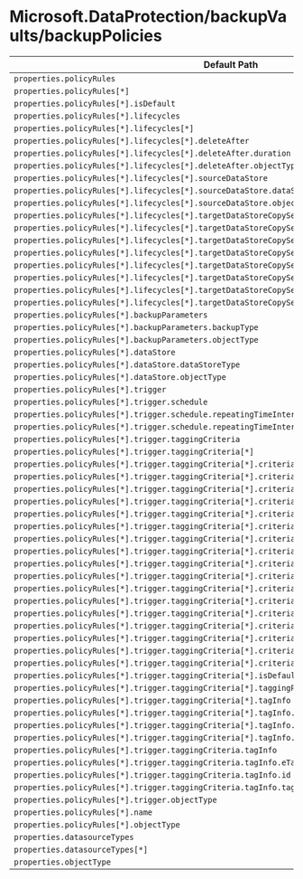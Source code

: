 # Microsoft.DataProtection/backupVaults/backupPolicies

| Default Path | Alias |
|---|---|
| `properties.policyRules` | `Microsoft.DataProtection/backupVaults/backupPolicies/BackupPolicy.policyRules` |
| `properties.policyRules[*]` | `Microsoft.DataProtection/backupVaults/backupPolicies/BackupPolicy.policyRules[*]` |
| `properties.policyRules[*].isDefault` | `Microsoft.DataProtection/backupVaults/backupPolicies/BackupPolicy.policyRules[*].AzureRetentionRule.isDefault` |
| `properties.policyRules[*].lifecycles` | `Microsoft.DataProtection/backupVaults/backupPolicies/BackupPolicy.policyRules[*].AzureRetentionRule.lifecycles` |
| `properties.policyRules[*].lifecycles[*]` | `Microsoft.DataProtection/backupVaults/backupPolicies/BackupPolicy.policyRules[*].AzureRetentionRule.lifecycles[*]` |
| `properties.policyRules[*].lifecycles[*].deleteAfter` | `Microsoft.DataProtection/backupVaults/backupPolicies/BackupPolicy.policyRules[*].AzureRetentionRule.lifecycles[*].deleteAfter` |
| `properties.policyRules[*].lifecycles[*].deleteAfter.duration` | `Microsoft.DataProtection/backupVaults/backupPolicies/BackupPolicy.policyRules[*].AzureRetentionRule.lifecycles[*].deleteAfter.duration` |
| `properties.policyRules[*].lifecycles[*].deleteAfter.objectType` | `Microsoft.DataProtection/backupVaults/backupPolicies/BackupPolicy.policyRules[*].AzureRetentionRule.lifecycles[*].deleteAfter.objectType` |
| `properties.policyRules[*].lifecycles[*].sourceDataStore` | `Microsoft.DataProtection/backupVaults/backupPolicies/BackupPolicy.policyRules[*].AzureRetentionRule.lifecycles[*].sourceDataStore` |
| `properties.policyRules[*].lifecycles[*].sourceDataStore.dataStoreType` | `Microsoft.DataProtection/backupVaults/backupPolicies/BackupPolicy.policyRules[*].AzureRetentionRule.lifecycles[*].sourceDataStore.dataStoreType` |
| `properties.policyRules[*].lifecycles[*].sourceDataStore.objectType` | `Microsoft.DataProtection/backupVaults/backupPolicies/BackupPolicy.policyRules[*].AzureRetentionRule.lifecycles[*].sourceDataStore.objectType` |
| `properties.policyRules[*].lifecycles[*].targetDataStoreCopySettings` | `Microsoft.DataProtection/backupVaults/backupPolicies/BackupPolicy.policyRules[*].AzureRetentionRule.lifecycles[*].targetDataStoreCopySettings` |
| `properties.policyRules[*].lifecycles[*].targetDataStoreCopySettings[*]` | `Microsoft.DataProtection/backupVaults/backupPolicies/BackupPolicy.policyRules[*].AzureRetentionRule.lifecycles[*].targetDataStoreCopySettings[*]` |
| `properties.policyRules[*].lifecycles[*].targetDataStoreCopySettings[*].copyAfter` | `Microsoft.DataProtection/backupVaults/backupPolicies/BackupPolicy.policyRules[*].AzureRetentionRule.lifecycles[*].targetDataStoreCopySettings[*].copyAfter.CustomCopyOption` |
| `properties.policyRules[*].lifecycles[*].targetDataStoreCopySettings[*].copyAfter.duration` | `Microsoft.DataProtection/backupVaults/backupPolicies/BackupPolicy.policyRules[*].AzureRetentionRule.lifecycles[*].targetDataStoreCopySettings[*].copyAfter.CustomCopyOption.duration` |
| `properties.policyRules[*].lifecycles[*].targetDataStoreCopySettings[*].copyAfter.objectType` | `Microsoft.DataProtection/backupVaults/backupPolicies/BackupPolicy.policyRules[*].AzureRetentionRule.lifecycles[*].targetDataStoreCopySettings[*].copyAfter.objectType` |
| `properties.policyRules[*].lifecycles[*].targetDataStoreCopySettings[*].dataStore` | `Microsoft.DataProtection/backupVaults/backupPolicies/BackupPolicy.policyRules[*].AzureRetentionRule.lifecycles[*].targetDataStoreCopySettings[*].dataStore` |
| `properties.policyRules[*].lifecycles[*].targetDataStoreCopySettings[*].dataStore.dataStoreType` | `Microsoft.DataProtection/backupVaults/backupPolicies/BackupPolicy.policyRules[*].AzureRetentionRule.lifecycles[*].targetDataStoreCopySettings[*].dataStore.dataStoreType` |
| `properties.policyRules[*].lifecycles[*].targetDataStoreCopySettings[*].dataStore.objectType` | `Microsoft.DataProtection/backupVaults/backupPolicies/BackupPolicy.policyRules[*].AzureRetentionRule.lifecycles[*].targetDataStoreCopySettings[*].dataStore.objectType` |
| `properties.policyRules[*].backupParameters` | `Microsoft.DataProtection/backupVaults/backupPolicies/BackupPolicy.policyRules[*].AzureBackupRule.backupParameters.AzureBackupParams` |
| `properties.policyRules[*].backupParameters.backupType` | `Microsoft.DataProtection/backupVaults/backupPolicies/BackupPolicy.policyRules[*].AzureBackupRule.backupParameters.AzureBackupParams.backupType` |
| `properties.policyRules[*].backupParameters.objectType` | `Microsoft.DataProtection/backupVaults/backupPolicies/BackupPolicy.policyRules[*].AzureBackupRule.backupParameters.objectType` |
| `properties.policyRules[*].dataStore` | `Microsoft.DataProtection/backupVaults/backupPolicies/BackupPolicy.policyRules[*].AzureBackupRule.dataStore` |
| `properties.policyRules[*].dataStore.dataStoreType` | `Microsoft.DataProtection/backupVaults/backupPolicies/BackupPolicy.policyRules[*].AzureBackupRule.dataStore.dataStoreType` |
| `properties.policyRules[*].dataStore.objectType` | `Microsoft.DataProtection/backupVaults/backupPolicies/BackupPolicy.policyRules[*].AzureBackupRule.dataStore.objectType` |
| `properties.policyRules[*].trigger` | `Microsoft.DataProtection/backupVaults/backupPolicies/BackupPolicy.policyRules[*].AzureBackupRule.trigger.ScheduleBasedTriggerContext` |
| `properties.policyRules[*].trigger.schedule` | `Microsoft.DataProtection/backupVaults/backupPolicies/BackupPolicy.policyRules[*].AzureBackupRule.trigger.ScheduleBasedTriggerContext.schedule` |
| `properties.policyRules[*].trigger.schedule.repeatingTimeIntervals` | `Microsoft.DataProtection/backupVaults/backupPolicies/BackupPolicy.policyRules[*].AzureBackupRule.trigger.ScheduleBasedTriggerContext.schedule.repeatingTimeIntervals` |
| `properties.policyRules[*].trigger.schedule.repeatingTimeIntervals[*]` | `Microsoft.DataProtection/backupVaults/backupPolicies/BackupPolicy.policyRules[*].AzureBackupRule.trigger.ScheduleBasedTriggerContext.schedule.repeatingTimeIntervals[*]` |
| `properties.policyRules[*].trigger.taggingCriteria` | `Microsoft.DataProtection/backupVaults/backupPolicies/BackupPolicy.policyRules[*].AzureBackupRule.trigger.ScheduleBasedTriggerContext.taggingCriteria` |
| `properties.policyRules[*].trigger.taggingCriteria[*]` | `Microsoft.DataProtection/backupVaults/backupPolicies/BackupPolicy.policyRules[*].AzureBackupRule.trigger.ScheduleBasedTriggerContext.taggingCriteria[*]` |
| `properties.policyRules[*].trigger.taggingCriteria[*].criteria` | `Microsoft.DataProtection/backupVaults/backupPolicies/BackupPolicy.policyRules[*].AzureBackupRule.trigger.ScheduleBasedTriggerContext.taggingCriteria[*].criteria` |
| `properties.policyRules[*].trigger.taggingCriteria[*].criteria[*]` | `Microsoft.DataProtection/backupVaults/backupPolicies/BackupPolicy.policyRules[*].AzureBackupRule.trigger.ScheduleBasedTriggerContext.taggingCriteria[*].criteria[*]` |
| `properties.policyRules[*].trigger.taggingCriteria[*].criteria[*].absoluteCriteria` | `Microsoft.DataProtection/backupVaults/backupPolicies/BackupPolicy.policyRules[*].AzureBackupRule.trigger.ScheduleBasedTriggerContext.taggingCriteria[*].criteria[*].ScheduleBasedBackupCriteria.absoluteCriteria` |
| `properties.policyRules[*].trigger.taggingCriteria[*].criteria[*].absoluteCriteria[*]` | `Microsoft.DataProtection/backupVaults/backupPolicies/BackupPolicy.policyRules[*].AzureBackupRule.trigger.ScheduleBasedTriggerContext.taggingCriteria[*].criteria[*].ScheduleBasedBackupCriteria.absoluteCriteria[*]` |
| `properties.policyRules[*].trigger.taggingCriteria[*].criteria[*].daysOfMonth` | `Microsoft.DataProtection/backupVaults/backupPolicies/BackupPolicy.policyRules[*].AzureBackupRule.trigger.ScheduleBasedTriggerContext.taggingCriteria[*].criteria[*].ScheduleBasedBackupCriteria.daysOfMonth` |
| `properties.policyRules[*].trigger.taggingCriteria[*].criteria[*].daysOfMonth[*]` | `Microsoft.DataProtection/backupVaults/backupPolicies/BackupPolicy.policyRules[*].AzureBackupRule.trigger.ScheduleBasedTriggerContext.taggingCriteria[*].criteria[*].ScheduleBasedBackupCriteria.daysOfMonth[*]` |
| `properties.policyRules[*].trigger.taggingCriteria[*].criteria[*].daysOfMonth[*].date` | `Microsoft.DataProtection/backupVaults/backupPolicies/BackupPolicy.policyRules[*].AzureBackupRule.trigger.ScheduleBasedTriggerContext.taggingCriteria[*].criteria[*].ScheduleBasedBackupCriteria.daysOfMonth[*].date` |
| `properties.policyRules[*].trigger.taggingCriteria[*].criteria[*].daysOfMonth[*].isLast` | `Microsoft.DataProtection/backupVaults/backupPolicies/BackupPolicy.policyRules[*].AzureBackupRule.trigger.ScheduleBasedTriggerContext.taggingCriteria[*].criteria[*].ScheduleBasedBackupCriteria.daysOfMonth[*].isLast` |
| `properties.policyRules[*].trigger.taggingCriteria[*].criteria[*].daysOfTheWeek` | `Microsoft.DataProtection/backupVaults/backupPolicies/BackupPolicy.policyRules[*].AzureBackupRule.trigger.ScheduleBasedTriggerContext.taggingCriteria[*].criteria[*].ScheduleBasedBackupCriteria.daysOfTheWeek` |
| `properties.policyRules[*].trigger.taggingCriteria[*].criteria[*].daysOfTheWeek[*]` | `Microsoft.DataProtection/backupVaults/backupPolicies/BackupPolicy.policyRules[*].AzureBackupRule.trigger.ScheduleBasedTriggerContext.taggingCriteria[*].criteria[*].ScheduleBasedBackupCriteria.daysOfTheWeek[*]` |
| `properties.policyRules[*].trigger.taggingCriteria[*].criteria[*].monthsOfYear` | `Microsoft.DataProtection/backupVaults/backupPolicies/BackupPolicy.policyRules[*].AzureBackupRule.trigger.ScheduleBasedTriggerContext.taggingCriteria[*].criteria[*].ScheduleBasedBackupCriteria.monthsOfYear` |
| `properties.policyRules[*].trigger.taggingCriteria[*].criteria[*].monthsOfYear[*]` | `Microsoft.DataProtection/backupVaults/backupPolicies/BackupPolicy.policyRules[*].AzureBackupRule.trigger.ScheduleBasedTriggerContext.taggingCriteria[*].criteria[*].ScheduleBasedBackupCriteria.monthsOfYear[*]` |
| `properties.policyRules[*].trigger.taggingCriteria[*].criteria[*].scheduleTimes` | `Microsoft.DataProtection/backupVaults/backupPolicies/BackupPolicy.policyRules[*].AzureBackupRule.trigger.ScheduleBasedTriggerContext.taggingCriteria[*].criteria[*].ScheduleBasedBackupCriteria.scheduleTimes` |
| `properties.policyRules[*].trigger.taggingCriteria[*].criteria[*].scheduleTimes[*]` | `Microsoft.DataProtection/backupVaults/backupPolicies/BackupPolicy.policyRules[*].AzureBackupRule.trigger.ScheduleBasedTriggerContext.taggingCriteria[*].criteria[*].ScheduleBasedBackupCriteria.scheduleTimes[*]` |
| `properties.policyRules[*].trigger.taggingCriteria[*].criteria[*].weeksOfTheMonth` | `Microsoft.DataProtection/backupVaults/backupPolicies/BackupPolicy.policyRules[*].AzureBackupRule.trigger.ScheduleBasedTriggerContext.taggingCriteria[*].criteria[*].ScheduleBasedBackupCriteria.weeksOfTheMonth` |
| `properties.policyRules[*].trigger.taggingCriteria[*].criteria[*].weeksOfTheMonth[*]` | `Microsoft.DataProtection/backupVaults/backupPolicies/BackupPolicy.policyRules[*].AzureBackupRule.trigger.ScheduleBasedTriggerContext.taggingCriteria[*].criteria[*].ScheduleBasedBackupCriteria.weeksOfTheMonth[*]` |
| `properties.policyRules[*].trigger.taggingCriteria[*].criteria[*].objectType` | `Microsoft.DataProtection/backupVaults/backupPolicies/BackupPolicy.policyRules[*].AzureBackupRule.trigger.ScheduleBasedTriggerContext.taggingCriteria[*].criteria[*].objectType` |
| `properties.policyRules[*].trigger.taggingCriteria[*].isDefault` | `Microsoft.DataProtection/backupVaults/backupPolicies/BackupPolicy.policyRules[*].AzureBackupRule.trigger.ScheduleBasedTriggerContext.taggingCriteria[*].isDefault` |
| `properties.policyRules[*].trigger.taggingCriteria[*].taggingPriority` | `Microsoft.DataProtection/backupVaults/backupPolicies/BackupPolicy.policyRules[*].AzureBackupRule.trigger.ScheduleBasedTriggerContext.taggingCriteria[*].taggingPriority` |
| `properties.policyRules[*].trigger.taggingCriteria[*].tagInfo` | `Microsoft.DataProtection/backupVaults/backupPolicies/BackupPolicy.policyRules[*].AzureBackupRule.trigger.ScheduleBasedTriggerContext.taggingCriteria[*].tagInfo` |
| `properties.policyRules[*].trigger.taggingCriteria[*].tagInfo.eTag` | `Microsoft.DataProtection/backupVaults/backupPolicies/BackupPolicy.policyRules[*].AzureBackupRule.trigger.ScheduleBasedTriggerContext.taggingCriteria[*].tagInfo.eTag` |
| `properties.policyRules[*].trigger.taggingCriteria[*].tagInfo.id` | `Microsoft.DataProtection/backupVaults/backupPolicies/BackupPolicy.policyRules[*].AzureBackupRule.trigger.ScheduleBasedTriggerContext.taggingCriteria[*].tagInfo.id` |
| `properties.policyRules[*].trigger.taggingCriteria[*].tagInfo.tagName` | `Microsoft.DataProtection/backupVaults/backupPolicies/BackupPolicy.policyRules[*].AzureBackupRule.trigger.ScheduleBasedTriggerContext.taggingCriteria[*].tagInfo.tagName` |
| `properties.policyRules[*].trigger.taggingCriteria.tagInfo` | `Microsoft.DataProtection/backupVaults/backupPolicies/BackupPolicy.policyRules[*].AzureBackupRule.trigger.AdhocBasedTriggerContext.taggingCriteria.tagInfo` |
| `properties.policyRules[*].trigger.taggingCriteria.tagInfo.eTag` | `Microsoft.DataProtection/backupVaults/backupPolicies/BackupPolicy.policyRules[*].AzureBackupRule.trigger.AdhocBasedTriggerContext.taggingCriteria.tagInfo.eTag` |
| `properties.policyRules[*].trigger.taggingCriteria.tagInfo.id` | `Microsoft.DataProtection/backupVaults/backupPolicies/BackupPolicy.policyRules[*].AzureBackupRule.trigger.AdhocBasedTriggerContext.taggingCriteria.tagInfo.id` |
| `properties.policyRules[*].trigger.taggingCriteria.tagInfo.tagName` | `Microsoft.DataProtection/backupVaults/backupPolicies/BackupPolicy.policyRules[*].AzureBackupRule.trigger.AdhocBasedTriggerContext.taggingCriteria.tagInfo.tagName` |
| `properties.policyRules[*].trigger.objectType` | `Microsoft.DataProtection/backupVaults/backupPolicies/BackupPolicy.policyRules[*].AzureBackupRule.trigger.objectType` |
| `properties.policyRules[*].name` | `Microsoft.DataProtection/backupVaults/backupPolicies/BackupPolicy.policyRules[*].name` |
| `properties.policyRules[*].objectType` | `Microsoft.DataProtection/backupVaults/backupPolicies/BackupPolicy.policyRules[*].objectType` |
| `properties.datasourceTypes` | `Microsoft.DataProtection/backupVaults/backupPolicies/datasourceTypes` |
| `properties.datasourceTypes[*]` | `Microsoft.DataProtection/backupVaults/backupPolicies/datasourceTypes[*]` |
| `properties.objectType` | `Microsoft.DataProtection/backupVaults/backupPolicies/objectType` |

